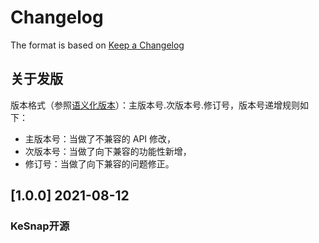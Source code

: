 # Changelog

The format is based on [Keep a Changelog](https://keepachangelog.com/en/1.0.0/)

## 关于发版

版本格式（参照[语义化版本](https://semver.org/lang/zh-CN/)）：主版本号.次版本号.修订号，版本号递增规则如下：

- 主版本号：当做了不兼容的 API 修改，
- 次版本号：当做了向下兼容的功能性新增，
- 修订号：当做了向下兼容的问题修正。

## [1.0.0] 2021-08-12

### KeSnap开源